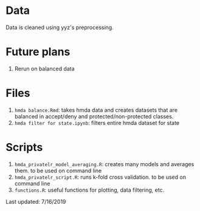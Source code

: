 # Data

Data is cleaned using yyz's preprocessing.

# Future plans

1. Rerun on balanced data

# Files

1. `hmda balance.Rmd`: takes hmda data and creates datasets that are balanced in accept/deny and protected/non-protected classes.
2. `hmda filter for state.ipynb`: filters entire hmda dataset for state

# Scripts

1. `hmda_privatelr_model_averaging.R`: creates many models and averages them. to be used on command line
2. `hmda_privatelr_script.R`: runs k-fold cross validation. to be used on command line
3. `functions.R`: useful functions for plotting, data filtering, etc. 

Last updated: 7/16/2019
